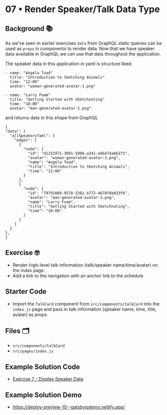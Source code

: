 # 07 • Render Speaker/Talk Data Type

## Background 📚

As we've seen in earlier exercises `data` from GraphQL static queries can be used as `props` in components to render data. Now that we have speaker data available in GraphQL we can use that data throughout the application.

The speaker data in this application in yaml is structure liked:

```
- name: "Angela Toad"
  title: "Introduction to Sketching Animals"
  time: "12:00"
  avatar: "woman-generated-avatar-1.png"

- name: "Larry Foam"
  title: "Getting Started with Sketchnoting"
  time: "10:00"
  avatar: "man-generated-avatar-1.png"
```

and returns data in this shape from GraphQL

```
{
"data": {
  "allSpeakersYaml": {
    "edges": [
      {
        "node": {
          "id": "d1251971-3091-5906-a241-e66474a66273",
          "avatar": "woman-generated-avatar-1.png",
          "name": "Angela Toad",
          "title": "Introduction to Sketching Animals",
          "time": "12:00"
        }
      },
      {
        "node": {
          "id": "79791060-9578-5381-b772-4678f8e833f6",
          "avatar": "man-generated-avatar-1.png",
          "name": "Larry Foam",
          "title": "Getting Started with Sketchnoting",
          "time": "10:00"
        }
      }
    ]
  }
},
}
```

## Exercise 🤓

- Render high-level talk information (talk/speaker name/time/avatar) on the index page.
- Add a link to the navigation with an anchor link to the schedule

## Starter Code

- Import the `TalkCard` component from `src/components/talkCard` into the `index.js` page and pass in talk information (speaker name, time, title, avatar) as props.

## Files 🗂

- `src/components/talkCard`
- `src/pages/index.js`



## Example Solution Code
- [Exercise 7 - Display Speaker Data](https://github.com/M0nica/gatsby-workshop/pull/10/files)

## Example Solution Demo
- https://deploy-preview-10--gatsbyjsdemo.netlify.app/

